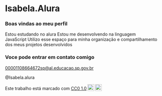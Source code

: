 # Isabela.Alura

### Boas vindas ao meu perfil

Estou estudando no alura
Estou me desenvolvendo na linguagem JavaScript
Utilizo esse espaço para minha organização e compartilhamento dos meus projetos desenvolvidos 

### Voce pode entrar em contato comigo

00001108664672sp@al.educacao.sp.gov.br

@Isabela.alura

<p xmlns:cc="http://creativecommons.org/ns#" >Este trabalho está marcado com <a href="https://creativecommons.org/publicdomain/zero/1.0/?ref=chooser-v1" target="_blank" rel="license noopener noreferrer" style="display:inline-block;">CC0 1.0<img style="height:22px!important;margin-left:3px;vertical-align:text-bottom;" src="https://mirrors.creativecommons.org/presskit/icons/cc.svg?ref=chooser-v1" alt=""><img style="height:22px!important;margin-left:3px;vertical-align:text-bottom;" src="https://mirrors.creativecommons.org/presskit/icons/zero.svg?ref=chooser-v1" alt=""></a></p>
